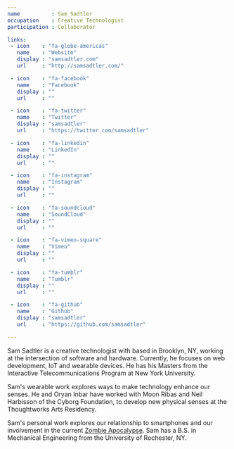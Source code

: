 ```yaml
---
name          : Sam Sadtler
occupation    : Creative Technologist
participation : Collaborator

links:
 - icon    : "fa-globe-americas"
   name    : "Website"
   display : "samsadtler.com"
   url     : "http://samsadtler.com/"

 - icon    : "fa-facebook"
   name    : "Facebook"
   display : ""
   url     : ""

 - icon    : "fa-twitter"
   name    : "Twitter"
   display : "samsadtler"
   url     : "https://twitter.com/samsadtler"

 - icon    : "fa-linkedin"
   name    : "LinkedIn"
   display : ""
   url     : ""

 - icon    : "fa-instagram"
   name    : "Instagram"
   display : ""
   url     : ""

 - icon    : "fa-soundcloud"
   name    : "SoundCloud"
   display : ""
   url     : ""

 - icon    : "fa-vimeo-square"
   name    : "Vimeo"
   display : ""
   url     : ""

 - icon    : "fa-tumblr"
   name    : "Tumblr"
   display : ""
   url     : ""

 - icon    : "fa-github"
   name    : "Github"
   display : "samsadtler"
   url     : "https://github.com/samsadtler"

---
```

Sam Sadtler is a creative technologist with based in Brooklyn, NY, working at the intersection of software and hardware. Currently, he focuses on web development, IoT and wearable devices. He has his Masters from the Interactive Telecommunications Program at New York University. 

Sam's wearable work explores ways to make technology enhance our senses. He and Oryan Inbar have worked with Moon Ribas and Neil Harbisson of the Cyborg Foundation, to develop new physical senses at the Thoughtworks Arts Residency. 

Sam's personal work explores our relationship to smartphones and our involvement in the current [Zombie Apocalypse](http://www.samsadtler.com/apocalypse). Sam has a B.S. in Mechanical Engineering from the University of Rochester, NY.